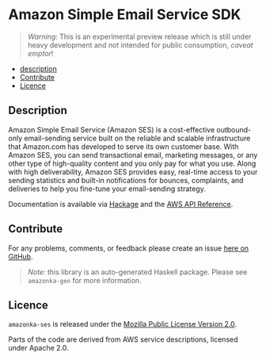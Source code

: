 # Amazon Simple Email Service SDK

> _Warning:_ This is an experimental preview release which is still under heavy development and not intended for public consumption, _caveat emptor_!

* [description](#description)
* [Contribute](#contribute)
* [Licence](#licence)

## Description

Amazon Simple Email Service (Amazon SES) is a cost-effective outbound-only
email-sending service built on the reliable and scalable infrastructure that
Amazon.com has developed to serve its own customer base. With Amazon SES, you
can send transactional email, marketing messages, or any other type of
high-quality content and you only pay for what you use. Along with high
deliverability, Amazon SES provides easy, real-time access to your sending
statistics and built-in notifications for bounces, complaints, and deliveries
to help you fine-tune your email-sending strategy.

Documentation is available via [Hackage](http://hackage.haskell.org/package/amazonka-ses)
and the [AWS API Reference](http://docs.aws.amazon.com/ses/latest/APIReference/Welcome.html).


## Contribute

For any problems, comments, or feedback please create an issue [here on GitHub](https://github.com/brendanhay/amazonka/issues).

> _Note:_ this library is an auto-generated Haskell package. Please see `amazonka-gen` for more information.


## Licence

`amazonka-ses` is released under the [Mozilla Public License Version 2.0](http://www.mozilla.org/MPL/).

Parts of the code are derived from AWS service descriptions, licensed under Apache 2.0.
